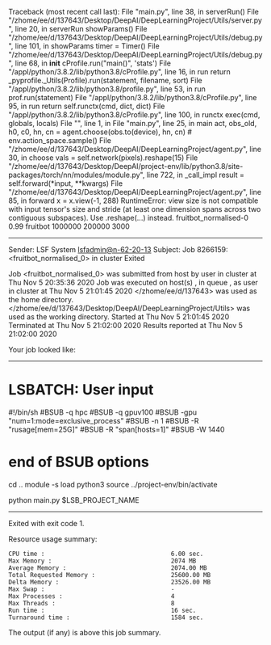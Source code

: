 Traceback (most recent call last):
  File "main.py", line 38, in <module>
    serverRun()
  File "/zhome/ee/d/137643/Desktop/DeepAI/DeepLearningProject/Utils/server.py", line 20, in serverRun
    showParams()
  File "/zhome/ee/d/137643/Desktop/DeepAI/DeepLearningProject/Utils/debug.py", line 101, in showParams
    timer = Timer()
  File "/zhome/ee/d/137643/Desktop/DeepAI/DeepLearningProject/Utils/debug.py", line 68, in __init__
    cProfile.run("main()", 'stats')
  File "/appl/python/3.8.2/lib/python3.8/cProfile.py", line 16, in run
    return _pyprofile._Utils(Profile).run(statement, filename, sort)
  File "/appl/python/3.8.2/lib/python3.8/profile.py", line 53, in run
    prof.run(statement)
  File "/appl/python/3.8.2/lib/python3.8/cProfile.py", line 95, in run
    return self.runctx(cmd, dict, dict)
  File "/appl/python/3.8.2/lib/python3.8/cProfile.py", line 100, in runctx
    exec(cmd, globals, locals)
  File "<string>", line 1, in <module>
  File "main.py", line 25, in main
    act, obs_old, h0, c0, hn, cn = agent.choose(obs.to(device), hn, cn)  # env.action_space.sample()
  File "/zhome/ee/d/137643/Desktop/DeepAI/DeepLearningProject/agent.py", line 30, in choose
    vals = self.network(pixels).reshape(15)
  File "/zhome/ee/d/137643/Desktop/DeepAI/project-env/lib/python3.8/site-packages/torch/nn/modules/module.py", line 722, in _call_impl
    result = self.forward(*input, **kwargs)
  File "/zhome/ee/d/137643/Desktop/DeepAI/DeepLearningProject/agent.py", line 85, in forward
    x = x.view(-1, 288)
RuntimeError: view size is not compatible with input tensor's size and stride (at least one dimension spans across two contiguous subspaces). Use .reshape(...) instead.
fruitbot_normalised-0 0.99 fruitbot 1000000 200000 3000

------------------------------------------------------------
Sender: LSF System <lsfadmin@n-62-20-13>
Subject: Job 8266159: <fruitbot_normalised_0> in cluster <dcc> Exited

Job <fruitbot_normalised_0> was submitted from host <n-62-30-6> by user <s183905> in cluster <dcc> at Thu Nov  5 20:35:36 2020
Job was executed on host(s) <n-62-20-13>, in queue <gpuv100>, as user <s183905> in cluster <dcc> at Thu Nov  5 21:01:45 2020
</zhome/ee/d/137643> was used as the home directory.
</zhome/ee/d/137643/Desktop/DeepAI/DeepLearningProject/Utils> was used as the working directory.
Started at Thu Nov  5 21:01:45 2020
Terminated at Thu Nov  5 21:02:00 2020
Results reported at Thu Nov  5 21:02:00 2020

Your job looked like:

------------------------------------------------------------
# LSBATCH: User input
#!/bin/sh
#BSUB -q hpc
#BSUB -q gpuv100
#BSUB -gpu "num=1:mode=exclusive_process"
#BSUB -n 1
#BSUB -R "rusage[mem=25G]"
#BSUB -R "span[hosts=1]"
#BSUB -W 1440
# end of BSUB options
cd ..
module -s load python3
source ../project-env/bin/activate

python main.py $LSB_PROJECT_NAME


------------------------------------------------------------

Exited with exit code 1.

Resource usage summary:

    CPU time :                                   6.00 sec.
    Max Memory :                                 2074 MB
    Average Memory :                             2074.00 MB
    Total Requested Memory :                     25600.00 MB
    Delta Memory :                               23526.00 MB
    Max Swap :                                   -
    Max Processes :                              4
    Max Threads :                                8
    Run time :                                   16 sec.
    Turnaround time :                            1584 sec.

The output (if any) is above this job summary.

